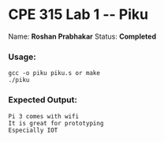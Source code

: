# CPE 315 Lab 1 -- Piku

Name: **Roshan Prabhakar**
Status: **Completed**

### Usage:
```
gcc -o piku piku.s or make
./piku
```

### Expected Output:
```
Pi 3 comes with wifi
It is great for prototyping
Especially IOT
```
